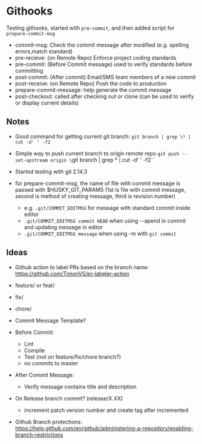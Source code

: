 # Githooks

Testing githooks, started with `pre-commit`, and then added script for `prepare-commit-msg`

- commit-msg: Check the commit message after modified (e.g. spelling errors,match standard)
- pre-receive: (on Remote Repo) Enforce project coding standards
- pre-commit: (Before Commit message) used to verify standards before committing
- post-commit: (After commit) Email/SMS team members of a new commit
- post-receive: (on Remote Repo) Push the code to production
- prepare-commit-message: help generate the commit message
- post-checkout: called after checking out or clone (can be used to verify or display current details)

## Notes

 - Good command for getting current git branch: `git branch | grep \* | cut -d' ' -f2`

 - Simple way to push current branch to origin remote repo `git push --set-upstream origin \`git branch | grep \* | cut -d' ' -f2\``

 - Started testing with git 2.14.3

 - for prepare-commit-msg, the name of file with commit message is passed with $HUSKY_GIT_PARAMS (1st is file with commit message, second is method of creating message, third is revision number)
    - e.g. `.git/COMMIT_EDITMSG` for message with standard commit inside editor
    - `.git/COMMIT_EDITMSG commit HEAD` when using --apend in commit and updating message in editor
    - `.git/COMMIT_EDITMSG message` when using -m with `git commit` 


## Ideas
 - Github action to label PRs based on the branch name: https://github.com/TimonVS/pr-labeler-action
  - feature/ or feat/
  - fix/
  - chore/

 - Commit Message Template?

 - Before Commit:
    - Lint
    - Compile
    - Test (not on feature/fix/chore branch?)
    - no commits to master

 - After Commit Message:
    - Verify message contains title and description

 - On Release branch commit? (release/X.XX)
    - increment patch version number and create tag after incremented 

 - Github Branch protections: https://help.github.com/en/github/administering-a-repository/enabling-branch-restrictions
